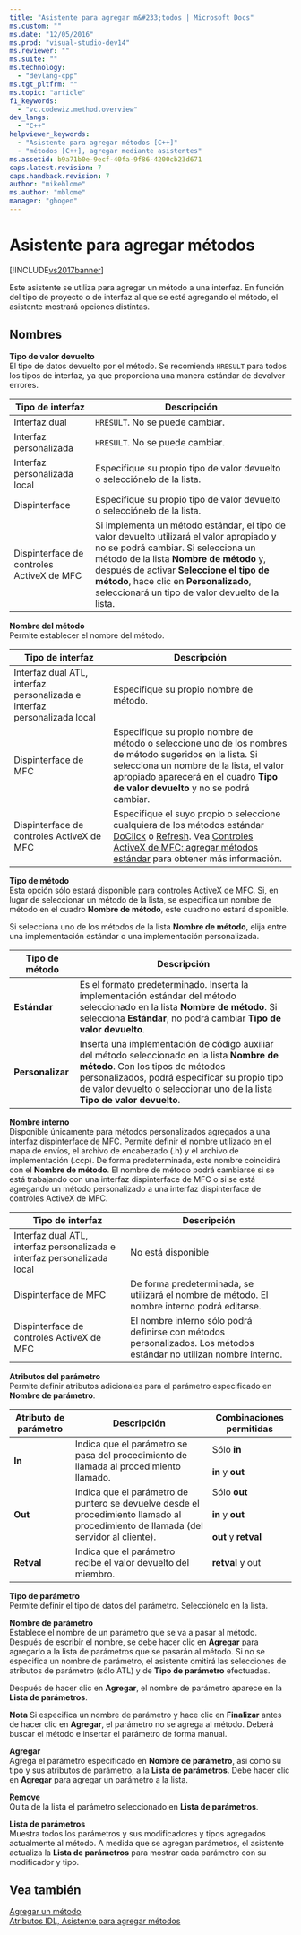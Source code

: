 ```yaml
---
title: "Asistente para agregar m&#233;todos | Microsoft Docs"
ms.custom: ""
ms.date: "12/05/2016"
ms.prod: "visual-studio-dev14"
ms.reviewer: ""
ms.suite: ""
ms.technology: 
  - "devlang-cpp"
ms.tgt_pltfrm: ""
ms.topic: "article"
f1_keywords: 
  - "vc.codewiz.method.overview"
dev_langs: 
  - "C++"
helpviewer_keywords: 
  - "Asistente para agregar métodos [C++]"
  - "métodos [C++], agregar mediante asistentes"
ms.assetid: b9a71b0e-9ecf-40fa-9f86-4200cb23d671
caps.latest.revision: 7
caps.handback.revision: 7
author: "mikeblome"
ms.author: "mblome"
manager: "ghogen"
---
```

# Asistente para agregar m&#233;todos
[!INCLUDE[vs2017banner](../assembler/inline/includes/vs2017banner.md)]

Este asistente se utiliza para agregar un método a una interfaz.  En función del tipo de proyecto o de interfaz al que se esté agregando el método, el asistente mostrará opciones distintas.  
  
## Nombres  
 **Tipo de valor devuelto**  
 El tipo de datos devuelto por el método.  Se recomienda `HRESULT` para todos los tipos de interfaz, ya que proporciona una manera estándar de devolver errores.  
  
|Tipo de interfaz|Descripción|  
|----------------------|-----------------|  
|Interfaz dual|`HRESULT`.  No se puede cambiar.|  
|Interfaz personalizada|`HRESULT`.  No se puede cambiar.|  
|Interfaz personalizada local|Especifique su propio tipo de valor devuelto o selecciónelo de la lista.|  
|Dispinterface|Especifique su propio tipo de valor devuelto o selecciónelo de la lista.|  
|Dispinterface de controles ActiveX de MFC|Si implementa un método estándar, el tipo de valor devuelto utilizará el valor apropiado y no se podrá cambiar.  Si selecciona un método de la lista **Nombre de método** y, después de activar **Seleccione el tipo de método**, hace clic en **Personalizado**, seleccionará un tipo de valor devuelto de la lista.|  
  
 **Nombre del método**  
 Permite establecer el nombre del método.  
  
|Tipo de interfaz|Descripción|  
|----------------------|-----------------|  
|Interfaz dual ATL, interfaz personalizada e interfaz personalizada local|Especifique su propio nombre de método.|  
|Dispinterface de MFC|Especifique su propio nombre de método o seleccione uno de los nombres de método sugeridos en la lista.  Si selecciona un nombre de la lista, el valor apropiado aparecerá en el cuadro **Tipo de valor devuelto** y no se podrá cambiar.|  
|Dispinterface de controles ActiveX de MFC|Especifique el suyo propio o seleccione cualquiera de los métodos estándar [DoClick](../Topic/COleControl::DoClick.md) o [Refresh](../Topic/COleControl::Refresh.md).  Vea [Controles ActiveX de MFC: agregar métodos estándar](../mfc/mfc-activex-controls-adding-stock-methods.md) para obtener más información.|  
  
 **Tipo de método**  
 Esta opción sólo estará disponible para controles ActiveX de MFC.  Si, en lugar de seleccionar un método de la lista, se especifica un nombre de método en el cuadro **Nombre de método**, este cuadro no estará disponible.  
  
 Si selecciona uno de los métodos de la lista **Nombre de método**, elija entre una implementación estándar o una implementación personalizada.  
  
|Tipo de método|Descripción|  
|--------------------|-----------------|  
|**Estándar**|Es el formato predeterminado.  Inserta la implementación estándar del método seleccionado en la lista **Nombre de método**.  Si selecciona **Estándar**, no podrá cambiar **Tipo de valor devuelto**.|  
|**Personalizar**|Inserta una implementación de código auxiliar del método seleccionado en la lista **Nombre de método**.  Con los tipos de métodos personalizados, podrá especificar su propio tipo de valor devuelto o seleccionar uno de la lista **Tipo de valor devuelto**.|  
  
 **Nombre interno**  
 Disponible únicamente para métodos personalizados agregados a una interfaz dispinterface de MFC.  Permite definir el nombre utilizado en el mapa de envíos, el archivo de encabezado \(.h\) y el archivo de implementación \(.ccp\).  De forma predeterminada, este nombre coincidirá con el **Nombre de método**.  El nombre de método podrá cambiarse si se está trabajando con una interfaz dispinterface de MFC o si se está agregando un método personalizado a una interfaz dispinterface de controles ActiveX de MFC.  
  
|Tipo de interfaz|Descripción|  
|----------------------|-----------------|  
|Interfaz dual ATL, interfaz personalizada e interfaz personalizada local|No está disponible|  
|Dispinterface de MFC|De forma predeterminada, se utilizará el nombre de método.  El nombre interno podrá editarse.|  
|Dispinterface de controles ActiveX de MFC|El nombre interno sólo podrá definirse con métodos personalizados.  Los métodos estándar no utilizan nombre interno.|  
  
 **Atributos del parámetro**  
 Permite definir atributos adicionales para el parámetro especificado en **Nombre de parámetro**.  
  
|Atributo de parámetro|Descripción|Combinaciones permitidas|  
|---------------------------|-----------------|------------------------------|  
|**In**|Indica que el parámetro se pasa del procedimiento de llamada al procedimiento llamado.|Sólo **in**<br /><br /> **in** y **out**|  
|**Out**|Indica que el parámetro de puntero se devuelve desde el procedimiento llamado al procedimiento de llamada \(del servidor al cliente\).|Sólo **out**<br /><br /> **in** y **out**<br /><br /> **out** y **retval**|  
|**Retval**|Indica que el parámetro recibe el valor devuelto del miembro.|**retval** y out|  
  
 **Tipo de parámetro**  
 Permite definir el tipo de datos del parámetro.  Selecciónelo en la lista.  
  
 **Nombre de parámetro**  
 Establece el nombre de un parámetro que se va a pasar al método.  Después de escribir el nombre, se debe hacer clic en **Agregar** para agregarlo a la lista de parámetros que se pasarán al método.  Si no se especifica un nombre de parámetro, el asistente omitirá las selecciones de atributos de parámetro \(sólo ATL\) y de **Tipo de parámetro** efectuadas.  
  
 Después de hacer clic en **Agregar**, el nombre de parámetro aparece en la **Lista de parámetros**.  
  
 **Nota** Si especifica un nombre de parámetro y hace clic en **Finalizar** antes de hacer clic en **Agregar**, el parámetro no se agrega al método.  Deberá buscar el método e insertar el parámetro de forma manual.  
  
 **Agregar**  
 Agrega el parámetro especificado en **Nombre de parámetro**, así como su tipo y sus atributos de parámetro, a la **Lista de parámetros**.  Debe hacer clic en **Agregar** para agregar un parámetro a la lista.  
  
 **Remove**  
 Quita de la lista el parámetro seleccionado en **Lista de parámetros**.  
  
 **Lista de parámetros**  
 Muestra todos los parámetros y sus modificadores y tipos agregados actualmente al método.  A medida que se agregan parámetros, el asistente actualiza la **Lista de parámetros** para mostrar cada parámetro con su modificador y tipo.  
  
## Vea también  
 [Agregar un método](../ide/adding-a-method-visual-cpp.md)   
 [Atributos IDL, Asistente para agregar métodos](../ide/idl-attributes-add-method-wizard.md)